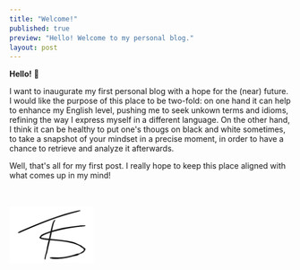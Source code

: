 ```yaml
---
title: "Welcome!"
published: true
preview: "Hello! Welcome to my personal blog."
layout: post
---
```


**Hello!** 👋 

I want to inaugurate my first personal blog with a hope for the (near) future. I would like the purpose of this place to be two-fold: on one hand it can help to enhance my English level, pushing me to seek unkown terms and idioms, refining the way I express myself in a different language. On the other hand, I think it can be healthy to put one's thougs on black and white sometimes, to take a snapshot of your mindset in a precise moment, in order to have a chance to retrieve and analyze it afterwards.

Well, that's all for my first post. I really hope to keep this place aligned with what comes up in my mind!

<br>
<br>

<!-- Signature here -->
<img src="/img/ts.png" height="100px">